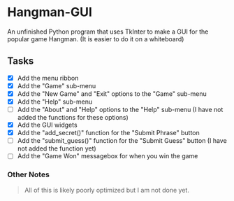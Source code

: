 # Hangman-GUI
An unfinished Python program that uses TkInter to make a GUI for the popular game Hangman. (It is easier to do it on a whiteboard)

## Tasks
- [x] Add the menu ribbon
- [x] Add the "Game" sub-menu
- [x] Add the "New Game" and "Exit" options to the "Game" sub-menu
- [x] Add the "Help" sub-menu
- [ ] Add the "About" and "Help" options to the "Help" sub-menu (I have not added the functions for these options)
- [x] Add the GUI widgets
- [x] Add the "add_secret()" function for the "Submit Phrase" button
- [ ] Add the "submit_guess()" function for the "Submit Guess" button (I have not added the function yet)
- [ ] Add the "Game Won" messagebox for when you win the game

### Other Notes
> All of this is likely poorly optimized but I am not done yet. 

